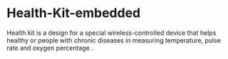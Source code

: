 # Health-Kit-embedded
Health kit is a  design for a special wireless-controlled device that helps healthy or people with chronic diseases in measuring temperature, pulse rate and oxygen percentage .
